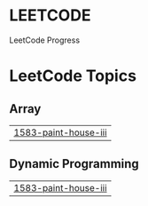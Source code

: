 # LEETCODE
LeetCode Progress

<!---LeetCode Topics Start-->
# LeetCode Topics
## Array
|  |
| ------- |
| [1583-paint-house-iii](https://github.com/Gaurav31U/LEETCODE/tree/master/1583-paint-house-iii) |
## Dynamic Programming
|  |
| ------- |
| [1583-paint-house-iii](https://github.com/Gaurav31U/LEETCODE/tree/master/1583-paint-house-iii) |
<!---LeetCode Topics End-->